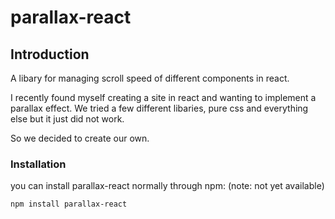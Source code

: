 # parallax-react

## Introduction

A libary for managing scroll speed of different components in react.

I recently found myself creating a site in react and wanting to implement a parallax effect.
We tried a few different libaries, pure css and everything else but it just did not work.

So we decided to create our own.

### Installation

you can install parallax-react normally through npm: (note: not yet available)
 ```
 npm install parallax-react
 ```
